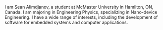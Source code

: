 I am Sean Alimdjanov, a student at McMaster University in Hamilton, ON, Canada. I am majoring in
Engineering Physics, specializing in Nano-device Engineering. I have a wide range of interests,
including the development of software for embedded systems and computer applications.

